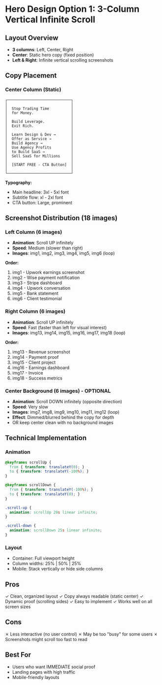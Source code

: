 # Hero Design Option 1: 3-Column Vertical Infinite Scroll

## Layout Overview
- **3 columns**: Left, Center, Right
- **Center**: Static hero copy (fixed position)
- **Left & Right**: Infinite vertical scrolling screenshots

## Copy Placement

### Center Column (Static)
```
┌─────────────────────────────┐
│                             │
│  Stop Trading Time          │
│  for Money.                 │
│                             │
│  Build Leverage.            │
│  Exit Rich.                 │
│                             │
│  Learn Design & Dev →       │
│  Offer as Service →         │
│  Build Agency →             │
│  Use Agency Profits         │
│  to Build SaaS →            │
│  Sell SaaS for Millions     │
│                             │
│  [START FREE - CTA Button]  │
│                             │
└─────────────────────────────┘
```

**Typography:**
- Main headline: 3xl - 5xl font
- Subtitle flow: xl - 2xl font
- CTA button: Large, prominent

## Screenshot Distribution (18 images)

### Left Column (6 images)
- **Animation**: Scroll UP infinitely
- **Speed**: Medium (slower than right)
- **Images**: img1, img2, img3, img4, img5, img6 (loop)

**Order:**
1. img1 - Upwork earnings screenshot
2. img2 - Wise payment notification
3. img3 - Stripe dashboard
4. img4 - Upwork conversation
5. img5 - Bank statement
6. img6 - Client testimonial

### Right Column (6 images)
- **Animation**: Scroll UP infinitely
- **Speed**: Fast (faster than left for visual interest)
- **Images**: img13, img14, img15, img16, img17, img18 (loop)

**Order:**
1. img13 - Revenue screenshot
2. img14 - Payment proof
3. img15 - Client project
4. img16 - Earnings dashboard
5. img17 - Invoice
6. img18 - Success metrics

### Center Background (6 images) - OPTIONAL
- **Animation**: Scroll DOWN infinitely (opposite direction)
- **Speed**: Very slow
- **Images**: img7, img8, img9, img10, img11, img12 (loop)
- **Effect**: Dimmed/blurred behind the copy for depth
- OR keep center clean with no background images

## Technical Implementation

### Animation
```css
@keyframes scrollUp {
  from { transform: translateY(0); }
  to { transform: translateY(-100%); }
}

@keyframes scrollDown {
  from { transform: translateY(-100%); }
  to { transform: translateY(0); }
}

.scroll-up {
  animation: scrollUp 20s linear infinite;
}

.scroll-down {
  animation: scrollDown 25s linear infinite;
}
```

### Layout
- Container: Full viewport height
- Column widths: 25% | 50% | 25%
- Mobile: Stack vertically or hide side columns

## Pros
✓ Clean, organized layout
✓ Copy always readable (static center)
✓ Dynamic proof (scrolling sides)
✓ Easy to implement
✓ Works well on all screen sizes

## Cons
✗ Less interactive (no user control)
✗ May be too "busy" for some users
✗ Screenshots might scroll too fast to read

## Best For
- Users who want IMMEDIATE social proof
- Landing pages with high traffic
- Mobile-friendly layouts
